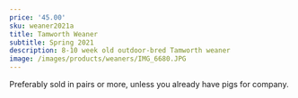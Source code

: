 ```yaml
---
price: '45.00'
sku: weaner2021a
title: Tamworth Weaner
subtitle: Spring 2021
description: 8-10 week old outdoor-bred Tamworth weaner
image: /images/products/weaners/IMG_6680.JPG
---
```


Preferably sold in pairs or more, unless you already have pigs for company.

